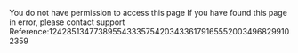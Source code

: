 You do not have permission to access this page If you have found this page in error, please contact support Reference:12428513477389554333575420343361791655520034968299102359